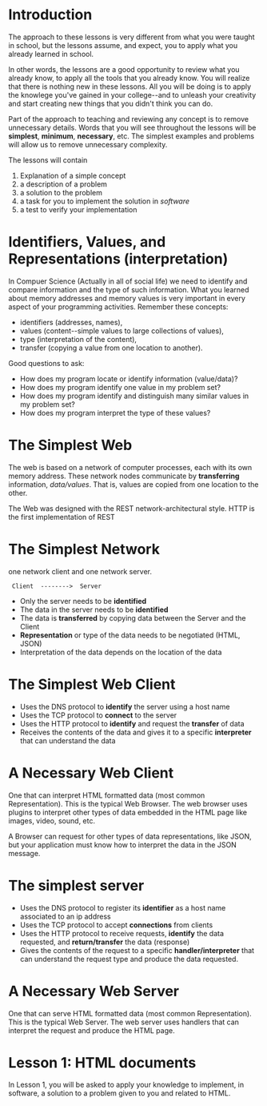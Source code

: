 # Introduction

The approach to these lessons is very different from what you were taught in school, but the lessons assume, and expect, you to apply what you already learned in school.

In other words, the lessons are a good opportunity to review what you already know, to apply all the tools that you already know.  You will realize that there is nothing new in these lessons.  All you will be doing is to apply the knowlege you've gained in your college--and to unleash your creativity and start creating new things that you didn't think you can do.

Part of the approach to teaching and reviewing any concept is to remove unnecessary details.  Words that you will see throughout the lessons will be **simplest**, **minimum**, **necessary**, etc. The simplest examples and problems will allow us to remove unnecessary complexity. 

The lessons will contain 

1. Explanation of a simple concept
2. a description of a problem
3. a solution to the problem
4. a task for you to implement the solution in *software*
5. a test to verify your implementation

# Identifiers, Values, and Representations (interpretation)

In Compuer Science (Actually in all of social life) we need to identify and compare information and the type of such information.  What you learned about memory addresses and memory values is very important in every aspect of your programming activities.  Remember these concepts: 

* identifiers (addresses, names), 
* values (content--simple values to large collections of values), 
* type (interpretation of the content), 
* transfer (copying a value from one location to another).  

Good questions to ask:

* How does my program locate or identify information (value/data)?
* How does my program identify one value in my problem set?
* How does my program identify and distinguish many similar values in my problem set?
* How does my program interpret the type of these values?

# The Simplest Web

The web is based on a network of computer processes, each with its own memory address.  These network nodes communicate by **transferring** information, *data/values*.  That is, values are copied from one location to the other.

The Web was designed with the REST network-architectural style.  HTTP is the first implementation of REST

# The Simplest Network

one network client and one network server.

     Client  -------->  Server

* Only the server needs to be **identified**
* The data in the server needs to be **identified**
* The data is **transferred** by copying  data between the Server and the Client
* **Representation** or type of the data needs to be negotiated (HTML, JSON)
* Interpretation of the data depends on the location of the data

# The Simplest Web Client

* Uses the DNS protocol to **identify** the server using a host name
* Uses the TCP protocol to **connect** to the server
* Uses the HTTP protocol to **identify** and request the **transfer** of data
* Receives the contents of the data and gives it to a specific **interpreter** that can understand the data

# A Necessary Web Client

One that can interpret HTML formatted data (most common Representation).  This is the typical Web Browser.  The web browser uses plugins to interpret other types of data embedded in the HTML page like images, video, sound, etc.

A Browser can request for other types of data representations, like JSON, but your application must know how to interpret the data in the JSON message.

# The simplest server

* Uses the DNS protocol to register its **identifier** as a host name associated to an ip address
* Uses the TCP protocol to accept **connections** from clients
* Uses the HTTP protocol to receive requests, **identify** the data requested, and **return/transfer** the data (response)
* Gives the contents of the request to a specific **handler/interpreter** that can understand the request type and produce the data requested.

# A Necessary Web Server

One that can serve HTML formatted data (most common Representation).  This is the typical Web Server.  The web server uses handlers that can interpret the request and produce the HTML page.

# Lesson 1: HTML documents

In Lesson 1, you will be asked to apply your knowledge to implement, in software, a solution to a problem given to you and related to HTML.
